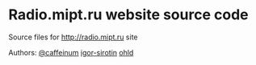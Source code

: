 # Radio.mipt.ru website source code

Source files for http://radio.mipt.ru site


Authors: [@caffeinum](https://github.com/caffeinum) [igor-sirotin](https://github.com/igor-sirotin) [ohld](https://github.com/ohld)
